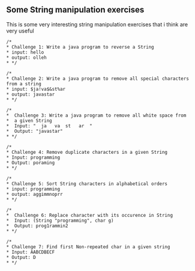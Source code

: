 ## Some String manipulation exercises

This is some very interesting string manipulation exercises that i think are very useful

    /*
    * Challenge 1: Write a java program to reverse a String
    * input: hello
    * output: olleh
    * */

    /*
    * Challenge 2: Write a java program to remove all special characters from a string
    * input: $ja!va$&st%ar
    * output: javastar
    * */

    /*
    *  Challenge 3: Write a java program to remove all white space from
    *  a given String
    *  Input: "  ja   va  st   ar  "
    *  Output: "javastar"
    * */

    /*
    * Challenge 4: Remove duplicate characters in a given String
    * Input: programming
    * Output: poraming
    * */

    /*
    * Challenge 5: Sort String characters in alphabetical orders
    * input: programming
    * output: aggimmnoprr
    * */

    /*
    *  Challenge 6: Replace character with its occurence in String
    *  Input: (String "programming", char g)
    *  Output: prog1rammin2
    * */

    /*
    * Challenge 7: Find first Non-repeated char in a given string
    * Input: AABCDBECF
    * Output: D
    * */